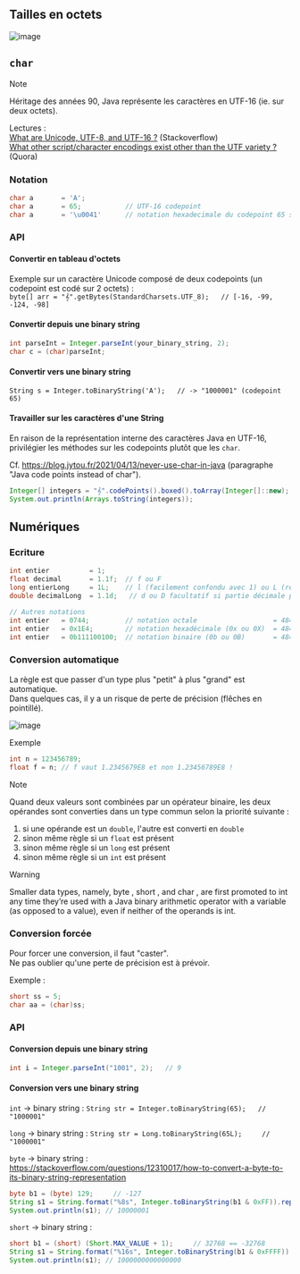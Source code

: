 ## Tailles en octets

![image](https://github.com/user-attachments/assets/3835851b-9efb-4c39-a4de-f8ab02b1e09c)


## `char`

> [!NOTE]
> Héritage des années 90, Java représente les caractères en UTF-16 (ie. sur deux octets).
>
> Lectures : \
> [What are Unicode, UTF-8, and UTF-16 ?](https://stackoverflow.com/questions/2241348/what-are-unicode-utf-8-and-utf-16) (Stackoverflow) \
> [What other script/character encodings exist other than the UTF variety ?](https://www.quora.com/What-other-script-character-encodings-exist-other-than-the-UTF-variety-UTF-8-UTF-16-and-UTF-32-all-have-drawbacks-Is-there-anything-else-inspiring-out-there-for-creative-encoding-ideas) (Quora)


### Notation

```java
char a       = 'A';
char a       = 65;           // UTF-16 codepoint 
char a       = '\u0041'      // notation hexadecimale du codepoint 65 sur deux octets (unicode escape sequence) 
```

### API

#### Convertir en tableau d'octets

Exemple sur un caractère Unicode composé de deux codepoints (un codepoint est codé sur 2 octets) : \
`byte[] arr = "𝄞".getBytes(StandardCharsets.UTF_8);   // [-16, -99, -124, -98]`

#### Convertir depuis une binary string

```java
int parseInt = Integer.parseInt(your_binary_string, 2);
char c = (char)parseInt;
```

#### Convertir vers une binary string

`String s = Integer.toBinaryString('A');   // -> "1000001" (codepoint 65)`

#### Travailler sur les caractères d'une String

En raison de la représentation interne des caractères Java en UTF-16, privilégier les méthodes sur les codepoints plutôt que les `char`.

Cf. https://blog.jytou.fr/2021/04/13/never-use-char-in-java (paragraphe "Java code points instead of char").

```java
Integer[] integers = "𝄞".codePoints().boxed().toArray(Integer[]::new);
System.out.println(Arrays.toString(integers));
```

## Numériques

### Ecriture

```java
int entier          = 1;
float decimal       = 1.1f;  // f ou F
long entierLong     = 1L;    // l (facilement confondu avec 1) ou L (recommandé)
double decimalLong  = 1.1d;   // d ou D facultatif si partie décimale présente

// Autres notations 
int entier   = 0744;         // notation octale                   = 484 en décimal
int entier   = 0x1E4;        // notation hexadécimale (0x ou 0X)  = 484 en décimal
int entier   = 0b111100100;  // notation binaire (0b ou 0B)       = 484 en décimal
```

### Conversion automatique

La règle est que passer d'un type plus "petit" à plus "grand" est automatique. \
Dans quelques cas, il y a un risque de perte de précision (flêches en pointillé).

![image](https://github.com/user-attachments/assets/868c143f-d678-46ad-92f4-cac0dc37fa98)

Exemple

```java
int n = 123456789;
float f = n; // f vaut 1.2345679E8 et non 1.23456789E8 !
```

> [!NOTE]
> Quand deux valeurs sont combinées par un opérateur binaire, les deux opérandes sont converties dans un type commun selon la priorité suivante :
> 1. si une opérande est un `double`, l'autre est converti en `double`
> 1. sinon même règle si un `float` est présent
> 1. sinon même règle si un `long` est présent
> 1. sinon même règle si un `int` est présent

> [!WARNING]
> Smaller data types, namely, byte , short , and char , are first promoted to int any time
> they’re used with a Java binary arithmetic operator with a variable (as opposed to a
> value), even if neither of the operands is int.

### Conversion forcée

Pour forcer une conversion, il faut "caster". \
Ne pas oublier qu'une perte de précision est à prévoir.

Exemple : 

```java
short ss = 5;
char aa = (char)ss;
```

### API

#### Conversion depuis une binary string
```java
int i = Integer.parseInt("1001", 2);   // 9
```

#### Conversion vers une binary string

`int` -> binary string : `String str = Integer.toBinaryString(65);   // "1000001"`

`long` -> binary string : `String str = Long.toBinaryString(65L);     // "1000001"`

`byte` -> binary string : \
https://stackoverflow.com/questions/12310017/how-to-convert-a-byte-to-its-binary-string-representation
```java
byte b1 = (byte) 129;     // -127
String s1 = String.format("%8s", Integer.toBinaryString(b1 & 0xFF)).replace(' ', '0');
System.out.println(s1); // 10000001
```

`short` -> binary string :
```java
short b1 = (short) (Short.MAX_VALUE + 1);     // 32768 == -32768
String s1 = String.format("%16s", Integer.toBinaryString(b1 & 0xFFFF)).replace(' ', '0');
System.out.println(s1); // 1000000000000000
```
